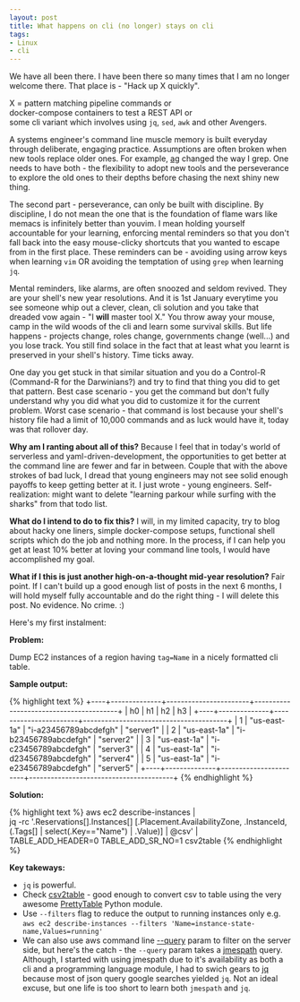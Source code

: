 ```yaml
---
layout: post
title: What happens on cli (no longer) stays on cli
tags:
- Linux
- cli
---
```


<style type="text/css">
pre {
	width: 1000px;                          /* specify width  */
}
</style>

We have all been there. I have been there so many times that I am no longer welcome
there. That place is - "Hack up X quickly".

X = pattern matching pipeline commands or
<br/>
    docker-compose containers to test a REST API or
<br/>
    some cli variant which involves using `jq`, `sed`, `awk` and other Avengers.
<br/>

A systems engineer's command line muscle memory is built everyday through deliberate, engaging
practice. Assumptions are often broken when new tools replace older ones. For example,
[ag](https://github.com/ggreer/the_silver_searcher) changed the way I grep. One needs to have both -
the flexibility to adopt new tools and the perseverance to explore the old ones to their depths
before chasing the next shiny new thing.

The second part - perseverance, can only be built with discipline. By discipline, I do not mean the
one that is the foundation of flame wars like memacs is infinitely better than youvim. I mean holding
yourself accountable for your learning, enforcing mental reminders so that you don't fall back into the
easy mouse-clicky shortcuts that you wanted to escape from in the first place. These reminders can be - avoiding
using arrow keys when learning `vim` OR avoiding the temptation of using `grep` when learning `jq`.

Mental reminders, like alarms, are often snoozed and seldom revived. They are your shell's new year resolutions.
And it is 1st January everytime you see someone whip out a clever, clean, cli solution and you take that
dreaded vow again - "I **will** master tool X." You throw away your mouse, camp in the wild woods of the cli and learn
some survival skills. But life happens - projects change, roles change, governments change (well...) and you lose track. You still
find solace in the fact that at least what you learnt is preserved in your shell's history. Time ticks away.

One day you get stuck in that similar situation and you do a Control-R (Command-R for the Darwinians?) and try to
find that thing you did to get that pattern. Best case scenario - you get the command but don't fully understand
why you did what you did to customize it for the current problem. Worst case scenario - that command is lost because your shell's
history file had a limit of 10,000 commands and as luck would have it, today was that rollover day.

**Why am I ranting about all of this?** Because I feel that in today's world of serverless and yaml-driven-development, the
opportunities to get better at the command line are fewer and far in between. Couple that with the above strokes of bad
luck, I dread that young engineers may not see solid enough payoffs to keep getting better at it. I just wrote - young
engineers. Self-realization: might want to delete "learning parkour while surfing with the sharks" from that todo list.

**What do I intend to do to fix this?** I will, in my limited capacity, try to blog about hacky one liners, simple docker-compose
setups, functional shell scripts which do the job and nothing more. In the process, if I can help you get at least 10% better
at loving your command line tools, I would have accomplished my goal.

**What if I this is just another high-on-a-thought mid-year resolution?** Fair point. If I can't build up a good enough list of posts in
the next 6 months, I will hold myself fully accountable and do the right thing - I will delete this post. No evidence. No crime. :)

Here's my first instalment:

**Problem:**

Dump EC2 instances of a region having `tag=Name` in a nicely formatted cli table.

**Sample output:**

{% highlight text %}
+----+--------------+-----------------------+----------------------------------------+
| h0 |      h1      |           h2          |                   h3                   |
+----+--------------+-----------------------+----------------------------------------+
| 1  | "us-east-1a" | "i-a23456789abcdefgh" |             "server1"                  |
| 2  | "us-east-1a" | "i-b23456789abcdefgh" |             "server2"                  |
| 3  | "us-east-1a" | "i-c23456789abcdefgh" |             "server3"                  |
| 4  | "us-east-1a" | "i-d23456789abcdefgh" |             "server4"                  |
| 5  | "us-east-1a" | "i-e23456789abcdefgh" |             "server5"                  |
+----+--------------+-----------------------+----------------------------------------+
{% endhighlight %}

**Solution:**

  {% highlight text %}
  aws ec2 describe-instances | \
  jq -rc '.Reservations[].Instances[]  [.Placement.AvailabilityZone, .InstanceId, (.Tags[] | select(.Key=="Name") | .Value)] | @csv' |\
   TABLE_ADD_HEADER=0 TABLE_ADD_SR_NO=1 csv2table
  {% endhighlight %}

**Key takeways:**

- `jq` is powerful.
- Check [csv2table](https://github.com/saurabh-hirani/bin/blob/master/csv2table) - good enough to convert csv to table using the
  very awesome [PrettyTable](https://pypi.org/project/prettytable/]) Python module.
- Use `--filters` flag to reduce the output to running instances only e.g. `aws ec2 describe-instances --filters 'Name=instance-state-name,Values=running'`
- We can also use aws command line [--query](https://docs.aws.amazon.com/cli/latest/userguide/cli-usage-filter.html) param to filter on the server
  side, but here's the catch - the `--query` param takes a [jmespath](https://jmespath.org/) query. Although, I started with using jmespath due
  to it's availability as both a cli and a programming language module, I had to swich gears to [jq](https://stedolan.github.io/jq/) because most
  of json query google searches yielded `jq`. Not an ideal excuse, but one life is too short to learn both `jmespath` and `jq`.
